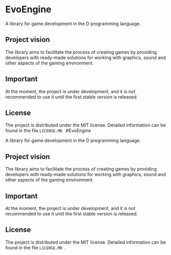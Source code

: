 # EvoEngine

A library for game development in the D programming language.

## Project vision

The library aims to facilitate the process of creating games by providing developers with ready-made solutions for working with graphics, sound and other aspects of the gaming environment.

## Important

At the moment, the project is under development, and it is not recommended to use it until the first stable version is released.

## License

The project is distributed under the MIT license. Detailed information can be found in the file `LICENSE.MD `.#EvoEngine

A library for game development in the D programming language.

## Project vision

The library aims to facilitate the process of creating games by providing developers with ready-made solutions for working with graphics, sound and other aspects of the gaming environment.

## Important

At the moment, the project is under development, and it is not recommended to use it until the first stable version is released.

## License

The project is distributed under the MIT license. Detailed information can be found in the file `LICENSE.MD `.